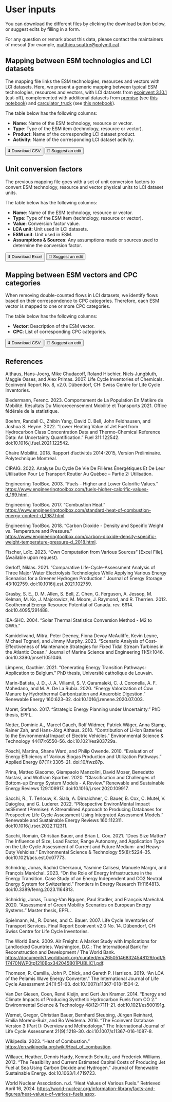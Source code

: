 # User inputs

You can download the different files by clicking the download button below, or suggest edits by filling in a form.

For any question or remark about this data, please contact the maintainers of mescal (for example, matthieu.souttre@polymtl.ca). 

## Mapping between ESM technologies and LCI datasets

The mapping file links the ESM technologies, resources and vectors with LCI datasets. Here, we present a generic mapping 
between typical ESM technologies, resources and vectors, with LCI datasets from [ecoinvent 3.10.1](https://support.ecoinvent.org/ecoinvent-version-3.10.1) (cut-off), 
complemented with additional datasets from [premise](https://github.com/polca/premise) (see [this notebook](https://github.com/matthieu-str/mescal/blob/master/dev/import_premise_db.ipynb)) and [carculator_truck](https://github.com/Laboratory-for-Energy-Systems-Analysis/carculator_truck) 
(see [this notebook](https://github.com/matthieu-str/mescal/blob/master/dev/carculator.ipynb)).

The table below has the following columns:
- **Name**: Name of the ESM technology, resource or vector.
- **Type**: Type of the ESM item (technology, resource or vector).
- **Product**: Name of the corresponding LCI dataset product.
- **Activity**: Name of the corresponding LCI dataset activity.

<div id="table-container"></div>
<button id="download-btn">⬇️ Download CSV</button>
<button id="form-btn">📝 Suggest an edit</button>

<script>
  // Disable AMD temporarily
  var define_backup = window.define;
  window.define = undefined;
</script>

<link rel="stylesheet" href="https://cdn.datatables.net/1.13.6/css/jquery.dataTables.min.css">
<script src="https://cdn.datatables.net/1.13.6/js/jquery.dataTables.min.js"></script>
<script src="https://cdn.jsdelivr.net/npm/papaparse@5.4.1/papaparse.min.js"></script>

<script>
  window.define = define_backup;

  document.addEventListener('DOMContentLoaded', function() {
    const csvPath = '../_static/mapping_generic.csv';
    const formLink = 'https://forms.gle/dkqB3qa92oETEow97';
    
    fetch(csvPath)
      .then(response => response.text())
      .then(data => {
        const parsed = Papa.parse(data.trim(), { skipEmptyLines: true });
        const rows = parsed.data;
        const headers = rows[0];
        const body = rows.slice(1).filter(r => r.length === headers.length);

        let html = '<table id="data-table-1" class="display"><thead><tr>';
        headers.forEach(h => html += `<th>${h}</th>`);
        html += '</tr></thead><tbody>';
        body.forEach(r => html += '<tr>' + r.map(c => `<td>${c}</td>`).join('') + '</tr>');
        html += '</tbody></table>';

        document.getElementById('table-container').innerHTML = html;
        $('#data-table-1').DataTable();
        document.getElementById('download-btn').onclick = () => window.open(csvPath);
        document.getElementById('form-btn').onclick = () => window.open(formLink, '_blank');
      });
  });
</script>

## Unit conversion factors

The previous mapping file goes with a set of unit conversion factors to convert ESM technology, resource and vector 
physical units to LCI dataset units.

The table below has the following columns:
- **Name**: Name of the ESM technology, resource or vector.
- **Type**: Type of the ESM item (technology, resource or vector).
- **Value**: Conversion factor value.
- **LCA unit**: Unit used in LCI datasets.
- **ESM unit**: Unit used in ESM.
- **Assumptions & Sources**: Any assumptions made or sources used to determine the conversion factor.

<div id="conv-table-container"></div>
<button id="conv-download-btn">⬇️ Download Excel</button>
<button id="conv-form-btn">📝 Suggest an edit</button>

<script>
document.addEventListener('DOMContentLoaded', function() {
  const csvPathConv = '../_static/unit_conversion_generic.csv';
  const formLinkConv = 'https://forms.gle/G6Uo2YJVZiRrnK4f9';

  fetch(csvPathConv)
    .then(response => response.text())
    .then(data => {
      const parsed = Papa.parse(data.trim(), { skipEmptyLines: true });
      const rows = parsed.data;
      const headers = rows[0];
      const body = rows.slice(1).filter(r => r.length === headers.length);

      let html = '<table id="data-table-2" class="display"><thead><tr>';
      headers.forEach(h => html += `<th>${h}</th>`);
      html += '</tr></thead><tbody>';
      body.forEach(r => html += '<tr>' + r.map(c => `<td>${c}</td>`).join('') + '</tr>');
      html += '</tbody></table>';

      document.getElementById('conv-table-container').innerHTML = html;
      $('#data-table-2').DataTable();
      document.getElementById('conv-download-btn').onclick = () => window.open(csvPathConv);
      document.getElementById('conv-form-btn').onclick = () => window.open(formLinkConv, '_blank');
    });
});
</script>

## Mapping between ESM vectors and CPC categories

When removing double-counted flows in LCI datasets, we identify flows based on their correspondence to CPC categories.
Therefore, each ESM vector is mapped to one or more CPC categories.

The table below has the following columns:
- **Vector**: Description of the ESM vector.
- **CPC**: List of corresponding CPC categories.

<div id="cpc-table-container"></div>
<button id="cpc-download-btn">⬇️ Download CSV</button>
<button id="cpc-form-btn">📝 Suggest an edit</button>

<script>
document.addEventListener('DOMContentLoaded', function() {
  const csvPathCPC = '../_static/mapping_vectors_to_cpc.csv';
  const formLinkCPC = 'https://forms.gle/JoStgTnf41VUccTr8';

  fetch(csvPathCPC)
    .then(response => response.text())
    .then(data => {
      const parsed = Papa.parse(data.trim(), { skipEmptyLines: true });
      const rows = parsed.data;
      const headers = rows[0];
      const body = rows.slice(1).filter(r => r.length === headers.length);

      let html = '<table id="data-table-3" class="display"><thead><tr>';
      headers.forEach(h => html += `<th>${h}</th>`);
      html += '</tr></thead><tbody>';
      body.forEach(r => html += '<tr>' + r.map(c => `<td>${c}</td>`).join('') + '</tr>');
      html += '</tbody></table>';

      document.getElementById('cpc-table-container').innerHTML = html;
      $('#data-table-3').DataTable();
      document.getElementById('cpc-download-btn').onclick = () => window.open(csvPathCPC);
      document.getElementById('cpc-form-btn').onclick = () => window.open(formLinkCPC, '_blank');
    });
});
</script>

## References

Althaus, Hans-Joerg, Mike Chudacoff, Roland Hischier, Niels Jungbluth, Maggie Osses, and Alex Primas. 2007. Life Cycle Inventories of Chemicals. Ecoinvent Report No. 8, v2.0. Dübendorf, CH: Swiss Centre for Life Cycle Inventories.

Biedermann, Ferenc. 2023. Comportement de La Population En Matière de Mobilité. Résultats Du Microrecensement Mobilité et Transports 2021. Office fédérale de la statistique.

Boehm, Randall C., Zhibin Yang, David C. Bell, John Feldhausen, and Joshua S. Heyne. 2022. “Lower Heating Value of Jet Fuel from Hydrocarbon Class Concentration Data and Thermo-Chemical Reference Data: An Uncertainty Quantification.” Fuel 311:122542. doi:10.1016/j.fuel.2021.122542.

Chaire Mobilité. 2018. Rapport d’activités 2014-2015, Version Préliminaire. Polytechnique Montréal.

CIRAIG. 2022. Analyse Du Cycle De Vie De Filières Énergétiques Et De Leur Utilisation Pour Le Transport Routier Au Québec – Partie 2: Utilisation.

Engineering ToolBox. 2003. “Fuels - Higher and Lower Calorific Values.” https://www.engineeringtoolbox.com/fuels-higher-calorific-values-d_169.html.

Engineering ToolBox. 2017. “Combustion Heat.” https://www.engineeringtoolbox.com/standard-heat-of-combustion-energy-content-d_1987.html.

Engineering ToolBox. 2018. “Carbon Dioxide - Density and Specific Weight vs. Temperature and Pressure.” https://www.engineeringtoolbox.com/carbon-dioxide-density-specific-weight-temperature-pressure-d_2018.html.

Fischer, Loïc. 2023. “Own Computation from Various Sources” [Excel File]. (Available upon request).

Gerloff, Niklas. 2021. “Comparative Life-Cycle-Assessment Analysis of Three Major Water Electrolysis Technologies While Applying Various Energy Scenarios for a Greener Hydrogen Production.” Journal of Energy Storage 43:102759. doi:10.1016/j.est.2021.102759.

Grasby, S. E., D. M. Allen, S. Bell, Z. Chen, G. Ferguson, A. Jessop, M. Kelman, M. Ko, J. Majorowicz, M. Moore, J. Raymond, and R. Therrien. 2012. Geothermal Energy Resource Potential of Canada. rev. 6914. doi:10.4095/291488.

IEA-SHC. 2004. “Solar Thermal Statistics Conversion Method - M2 to GWth.”

Kamidelivand, Mitra, Peter Deeney, Fiona Devoy McAuliffe, Kevin Leyne, Michael Togneri, and Jimmy Murphy. 2023. “Scenario Analysis of Cost-Effectiveness of Maintenance Strategies for Fixed Tidal Stream Turbines in the Atlantic Ocean.” Journal of Marine Science and Engineering 11(5):1046. doi:10.3390/jmse11051046.

Limpens, Gauthier. 2021. “Generating Energy Transition Pathways : Application to Belgium.” PhD thesis, Université catholique de Louvain.

Marin-Batista, J. D., J. A. Villamil, S. V. Qaramaleki, C. J. Coronella, A. F. Mohedano, and M. A. De La Rubia. 2020. “Energy Valorization of Cow Manure by Hydrothermal Carbonization and Anaerobic Digestion.” Renewable Energy 160:623–32. doi:10.1016/j.renene.2020.07.003.

Moret, Stefano. 2017. “Strategic Energy Planning under Uncertainty.” PhD thesis, EPFL.

Notter, Dominic A., Marcel Gauch, Rolf Widmer, Patrick Wäger, Anna Stamp, Rainer Zah, and Hans-Jörg Althaus. 2010. “Contribution of Li-Ion Batteries to the Environmental Impact of Electric Vehicles.” Environmental Science & Technology 44(17):6550–56. doi:10.1021/es903729a.

Pöschl, Martina, Shane Ward, and Philip Owende. 2010. “Evaluation of Energy Efficiency of Various Biogas Production and Utilization Pathways.” Applied Energy 87(11):3305–21. doi:10/fwz87p.

Prina, Matteo Giacomo, Giampaolo Manzolini, David Moser, Benedetto Nastasi, and Wolfram Sparber. 2020. “Classification and Challenges of Bottom-up Energy System Models - A Review.” Renewable and Sustainable Energy Reviews 129:109917. doi:10.1016/j.rser.2020.109917.

Sacchi, R., T. Terlouw, K. Siala, A. Dirnaichner, C. Bauer, B. Cox, C. Mutel, V. Daioglou, and G. Luderer. 2022. “PRospective EnvironMental Impact asSEment (Premise): A Streamlined Approach to Producing Databases for Prospective Life Cycle Assessment Using Integrated Assessment Models.” Renewable and Sustainable Energy Reviews 160:112311. doi:10.1016/j.rser.2022.112311.

Sacchi, Romain, Christian Bauer, and Brian L. Cox. 2021. “Does Size Matter? The Influence of Size, Load Factor, Range Autonomy, and Application Type on the Life Cycle Assessment of Current and Future Medium- and Heavy-Duty Vehicles.” Environmental Science & Technology 55(8):5224–35. doi:10.1021/acs.est.0c07773.

Schnidrig, Jonas, Rachid Cherkaoui, Yasmine Calisesi, Manuele Margni, and François Maréchal. 2023. “On the Role of Energy Infrastructure in the Energy Transition. Case Study of an Energy Independent and CO2 Neutral Energy System for Switzerland.” Frontiers in Energy Research 11:1164813. doi:10.3389/fenrg.2023.1164813.

Schnidrig, Jonas, Tuong-Van Nguyen, Paul Stadler, and François Maréchal. 2020. “Assessment of Green Mobility Scenarios on European Energy Systems.” Master thesis, EPFL.

Spielmann, M., R. Dones, and C. Bauer. 2007. Life Cycle Inventories of Transport Services. Final Report Ecoinvent v2.0 No. 14. Dübendorf, CH: Swiss Centre for Life Cycle Inventories.

The World Bank. 2009. Air Freight: A Market Study with Implications for Landlocked Countries. Washington, D.C.: The International Bank for Reconstruction and Development / The World Bank. https://documents1.worldbank.org/curated/en/265051468324548129/pdf/517470NWP0tp1210Box342045B01PUBLIC1.pdf.

Thomson, R. Camilla, John P. Chick, and Gareth P. Harrison. 2019. “An LCA of the Pelamis Wave Energy Converter.” The International Journal of Life Cycle Assessment 24(1):51–63. doi:10.1007/s11367-018-1504-2.

Van Der Giesen, Coen, René Kleijn, and Gert Jan Kramer. 2014. “Energy and Climate Impacts of Producing Synthetic Hydrocarbon Fuels from CO 2.” Environmental Science & Technology 48(12):7111–21. doi:10.1021/es500191g.

Wernet, Gregor, Christian Bauer, Bernhard Steubing, Jürgen Reinhard, Emilia Moreno-Ruiz, and Bo Weidema. 2016. “The Ecoinvent Database Version 3 (Part I): Overview and Methodology.” The International Journal of Life Cycle Assessment 21(9):1218–30. doi:10.1007/s11367-016-1087-8.

Wikipedia. 2023. “Heat of Combustion.” https://en.wikipedia.org/wiki/Heat_of_combustion.

Willauer, Heather, Dennis Hardy, Kenneth Schultz, and Frederick Williams. 2012. “The Feasibility and Current Estimated Capital Costs of Producing Jet Fuel at Sea Using Carbon Dioxide and Hydrogen.” Journal of Renewable Sustainable Energy. doi:10.1063/1.4719723.

World Nuclear Association. n.d. “Heat Values of Various Fuels.” Retrieved April 16, 2024. https://world-nuclear.org/information-library/facts-and-figures/heat-values-of-various-fuels.aspx.
